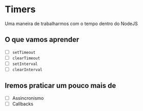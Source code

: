 # Timers

Uma maneira de trabalharmos com o tempo dentro do NodeJS

## O que vamos aprender

* [ ] `setTimeout`
* [ ] `clearTimeout`
* [ ] `setInterval`
* [ ] `clearInterval`
  
## Iremos praticar um pouco mais de

* [ ] Assincronismo
* [ ] Callbacks
